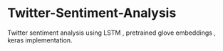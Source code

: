 # Twitter-Sentiment-Analysis
Twitter sentiment analysis using LSTM ,  pretrained glove embeddings , keras implementation.

